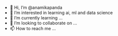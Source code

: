 - 👋 Hi, I’m @anamikapanda
- 👀 I’m interested in learning ai, ml and data science
- 🌱 I’m currently learning ...
- 💞️ I’m looking to collaborate on ...
- 📫 How to reach me ...

<!---
anamikapanda/anamikapanda is a ✨ special ✨ repository because its `README.md` (this file) appears on your GitHub profile.
You can click the Preview link to take a look at your changes.
--->
